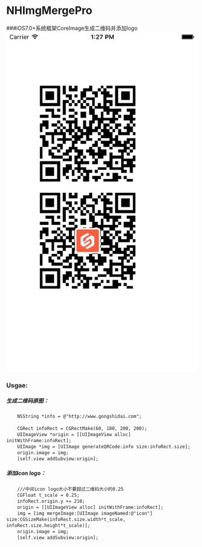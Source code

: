 # NHImgMergePro
###iOS7.0+系统框架CoreImage生成二维码并添加logo
![image](https://github.com/iFindTA/screenshots/blob/master/ios_qrcode_0.png)
### Usgae:
##### 生成二维码原图：
```
	NSString *info = @"http://www.gongshidai.com";
    
    CGRect infoRect = CGRectMake(60, 100, 200, 200);
    UIImageView *origin = [[UIImageView alloc] initWithFrame:infoRect];
    UIImage *img = [UIImage generateQRCode:info size:infoRect.size];
    origin.image = img;
    [self.view addSubview:origin];

```
##### 添加icon logo：
```
 	///中间icon logo大小不要超过二维码大小的0.25
    CGFloat t_scale = 0.25;
    infoRect.origin.y += 210;
    origin = [[UIImageView alloc] initWithFrame:infoRect];
    img = [img mergeImage:[UIImage imageNamed:@"icon"] size:CGSizeMake(infoRect.size.width*t_scale, infoRect.size.height*t_scale)];
    origin.image = img;
    [self.view addSubview:origin];

```
